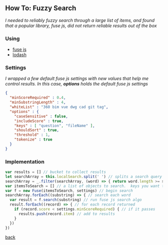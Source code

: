 ## How To: Fuzzy Search
*I needed to reliably fuzzy search through a large list of items, and found that a popular library, fuse js, did not return reliable results out of the box*

### Using
* [fuse js](http://fusejs.io/)
* [lodash](https://lodash.com/docs/4.17.5)

### Settings
*I wrapped a few default fuse js settings with new values that help me control results.  In this case, **options** holds the default fuse js settings*
```json
{
  "minScoreRequired" : 0.4,
  "minSubstringLength" : 4,
  "whiteList" : "360 bim vue dwg cad git tag",
  "options" : {
    "caseSensitive" : false,
    "includeScore" : true,
    "keys" : [ "question", "fileName" ],
    "shouldSort" : true,
    "threshold" : 1,
    "tokenize" : true
  }
}
```

### Implementation
```javascript
var results = [] // bucket to collect results
let searchArray = this.localSearch.split(' ') // splits a search query into seperate words
searchArray = _.filter(searchArray, (word) => { return word.length >= settings.minSubstringLength || settings.whiteList.includes(word) }) // filter search array down to desired words to search
var itemsToSearch = [] // a list of objects to search.  keys you want to search should be defined in settings.keys
var f = new Fuse(itemsToSearch, settings) // begin search
searchArray.forEach((substring) => { // search each word
  var result = f.search(substring) // run fuse js search algo
  result.forEach((record) => { // for each record returned
    if (record.score < settings.minScoreRequired) { // if it passes
      results.push(record.item) // add to results
    }
  })
})
```

[back](../)
